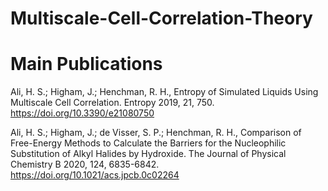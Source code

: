 # Multiscale-Cell-Correlation-Theory


# Main Publications

Ali, H. S.; Higham, J.; Henchman, R. H., Entropy of Simulated Liquids Using Multiscale Cell Correlation. Entropy 2019, 21, 750. https://doi.org/10.3390/e21080750

Ali, H. S.; Higham, J.; de Visser, S. P.; Henchman, R. H., Comparison of Free-Energy Methods to Calculate the Barriers for the Nucleophilic Substitution of Alkyl Halides by Hydroxide. The Journal of Physical Chemistry B 2020, 124, 6835-6842. https://doi.org/10.1021/acs.jpcb.0c02264

